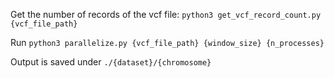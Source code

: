 Get the number of records of the vcf file: `python3 get_vcf_record_count.py {vcf_file_path}`

Run `python3 parallelize.py {vcf_file_path} {window_size} {n_processes}`

Output is saved under `./{dataset}/{chromosome}`
